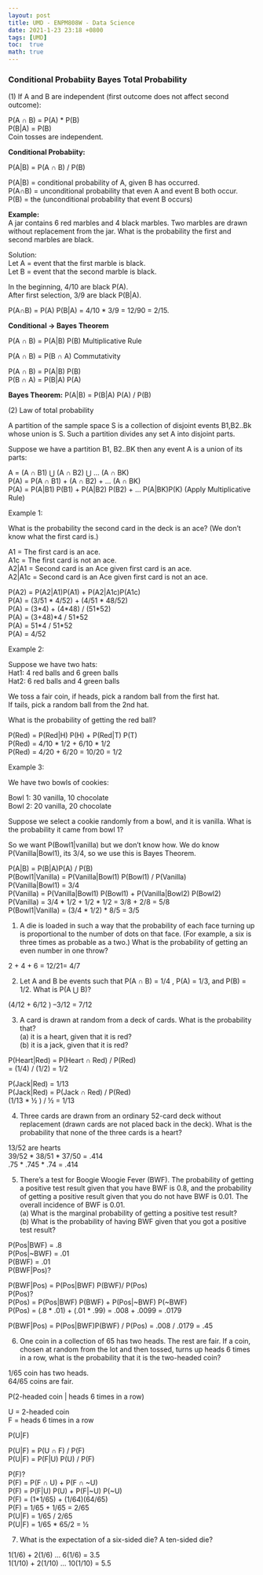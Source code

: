 ```yaml
---
layout: post
title: UMD - ENPM808W - Data Science
date: 2021-1-23 23:18 +0800
tags: [UMD]
toc:  true
math: true
---
```


<!-- Global site tag (gtag.js) - Google Analytics -->
  <script async src="https://www.googletagmanager.com/gtag/js?id=G-TG0XJZG53F"></script>
  <script>
    window.dataLayer = window.dataLayer \|\| [];
    function gtag(){dataLayer.push(arguments);}
    gtag('js', new Date());

    gtag('config', 'G-TG0XJZG53F');
  </script>

  <style TYPE="text/css">code.has-jax {font: inherit; font-size: 100%; background: inherit; border: inherit;}</style><script type="text/x-mathjax-config">
  MathJax.Hub.Config({
      tex2jax: {
          inlineMath: [['$','$'], ['\\(','\\)']],
          displayMath: [ ['$$','$$'], ["\\[","\\]"] ],
          skipTags: ['script', 'noscript', 'style', 'textarea', 'pre'] // removed 'code' entry
      }});
  MathJax.Hub.Queue(function() {
      var all = MathJax.Hub.getAllJax(), i;
      for(i = 0; i < all.length; i += 1) {
          all[i].SourceElement().parentNode.className += ' has-jax';
      }});
  </script><script type="text/javascript" src="https://cdnjs.cloudflare.com/ajax/libs/mathjax/2.7.4/MathJax.js?config=TeX-AMS_HTML-full"></script>  


### Conditional Probabiity Bayes Total Probability

(1) If A and B are independent (first outcome does not affect second outcome):

P(A ∩ B) = P(A) * P(B)<br/>
P(B\|A) = P(B)<br/>
Coin tosses are independent.

**Conditional Probabiity:**

P(A\|B) = P(A ∩ B) / P(B)

P(A\|B) = conditional probability of A, given B has occurred.<br/>
P(A∩B) = unconditional probability that even A and event B both occur.<br/>
P(B) = the (unconditional probability that event B occurs)

**Example:**<br/>
A jar contains 6 red marbles and 4 black marbles. Two marbles are drawn without replacement from the jar. What is the probability the first and second marbles are black.

Solution: <br/>
Let A = event that the first marble is black. <br/>
Let B = event that the second marble is black.<br/>

In the beginning, 4/10 are black P(A).<br/>
After first selection, 3/9 are black P(B\|A).<br/>

P(A∩B) = P(A) P(B\|A) = 4/10 * 3/9 = 12/90 = 2/15.

**Conditional -> Bayes Theorem**

P(A ∩ B) = P(A\|B) P(B) Multiplicative Rule<br/>

P(A ∩ B) = P(B ∩ A) Commutativity<br/>

P(A ∩ B) = P(A\|B) P(B)<br/>
P(B ∩ A) = P(B\|A) P(A)<br/>

**Bayes Theorem:**
P(A\|B) = P(B\|A) P(A) / P(B)


(2) Law of total probability<br/>

A partition of the sample space S is a collection of disjoint events B1,B2..Bk whose union is S. Such a partition divides any set A into disjoint parts.

Suppose we have a partition B1, B2..BK then any event A is a union of its parts:

A = (A ∩ B1) ⋃  (A ∩ B2) ⋃  … (A ∩ BK)<br/>
P(A) = P(A ∩ B1) + (A ∩ B2) + … (A ∩ BK)<br/>
P(A) = P(A\|B1) P(B1) + P(A\|B2) P(B2) + … P(A\|BK)P(K) (Apply Multiplicative Rule)

Example 1:

What is the probability the second card in the deck is an ace? (We don’t know what the first card is.)

A1 = The first card is an ace.<br/>
A1c = The first card is not an ace.<br/>
A2\|A1 = Second card is an Ace given first card is an ace.<br/>
A2\|A1c = Second card is an Ace given first card is not an ace.<br/>

P(A2) = P(A2\|A1)P(A1) + P(A2\|A1c)P(A1c)<br/>
P(A) = (3/51 * 4/52)  +  (4/51 * 48/52)<br/>
P(A) = (3\*4) + (4\*48) / (51\*52)<br/>
P(A) = (3+48)*4 / 51\*52<br/>
P(A) = 51\*4 / 51\*52<br/>
P(A) = 4/52<br/>

Example 2:

Suppose we have two hats: <br/>
Hat1: 4 red balls and 6 green balls<br/>
Hat2: 6 red balls and 4 green balls<br/>

We toss a fair coin, if heads, pick a random ball from the first hat.<br/>
If tails, pick a random ball from the 2nd hat.

What is the probability of getting the red ball?


P(Red) = P(Red\|H) P(H) + P(Red\|T) P(T)<br/>
P(Red) = 4/10 * 1/2 + 6/10 * 1/2<br/>
P(Red) = 4/20 + 6/20 = 10/20 = 1/2<br/>

Example 3:

We have two bowls of cookies:

Bowl 1: 30 vanilla, 10 chocolate<br/>
Bowl 2: 20 vanilla, 20 chocolate<br/>

Suppose we select a cookie randomly from a bowl, and it is vanilla. What is the probability it came from bowl 1?


So we want P(Bowl1\|vanilla) but we don’t know how. We do know P(Vanilla\|Bowl1), its 3/4, so we use this is Bayes Theorem.

P(A\|B) = P(B\|A)P(A) / P(B)<br/>
P(Bowl1\|Vanilla) = P(Vanilla\|Bowl1) P(Bowl1) / P(Vanilla)<br/>
P(Vanilla\|Bowl1) = 3/4<br/>
P(Vanilla) = P(Vanilla\|Bowl1) P(Bowl1) + P(Vanilla\|Bowl2) P(Bowl2)<br/>
P(Vanilla) = 3/4 * 1/2   + 1/2 * 1/2 = 3/8 + 2/8 = 5/8<br/>
P(Bowl1\|Vanilla) = (3/4 * 1/2) * 8/5 = 3/5<br/>


1. A die is loaded in such a way that the probability of each face turning up is proportional to the number of dots on that face. (For example, a six is three times as probable as a two.) What is the probability of getting an even number in one throw?

2 +  4  + 6 = 12/21= 4/7

2. Let A and B be events such that P(A ∩ B) = 1/4 , P(A) = 1/3, and P(B) = 1/2. What is P(A ⋃ B)?

(4/12 + 6/12 ) –3/12  = 7/12

3. A card is drawn at random from a deck of cards. What is the probability that? <br/>
(a) it is a heart, given that it is red?<br/>
(b) it is a jack, given that it is red?<br/>

P(Heart\|Red) = P(Heart ∩ Red) / P(Red)<br/>
= (1/4) / (1/2) = 1/2<br/>

P(Jack\|Red) = 1/13<br/>
P(Jack\|Red) = P(Jack ∩ Red) / P(Red)<br/>
(1/13 * ½ ) / ½ = 1/13<br/>

4. Three cards are drawn from an ordinary 52-card deck without replacement (drawn cards are not placed back in the deck). What is the probability that none of the three cards is a heart?<br/>

13/52 are hearts<br/>
39/52 * 38/51 * 37/50 = .414<br/>
.75 * .745 * .74 = .414<br/>

5. There’s a test for Boogie Woogie Fever (BWF). The probability of getting a positive test result given that you have BWF is 0.8, and the probability of getting a positive result given that you do not have BWF is 0.01. The overall incidence of BWF is 0.01. <br/>
(a) What is the marginal probability of getting a positive test result?<br/>
(b) What is the probability of having BWF given that you got a positive test result?<br/>

P(Pos\|BWF) = .8<br/>
P(Pos|~BWF) = .01<br/>
P(BWF) = .01<br/>
P(BWF\|Pos)?<br/>

P(BWF\|Pos) = P(Pos\|BWF) P(BWF)/ P(Pos)<br/>
P(Pos)?<br/>
P(Pos) = P(Pos\|BWF) P(BWF) + P(Pos|~BWF) P(~BWF)<br/>
P(Pos) = (.8 * .01)   + (.01 * .99) = .008 + .0099 = .0179<br/>

P(BWF\|Pos) = P(Pos\|BWF)P(BWF) / P(Pos) = .008 / .0179 = .45<br/>


6. One coin in a collection of 65 has two heads. The rest are fair. If a coin, chosen at random from the lot and then tossed, turns up heads 6 times in a row, what is the probability that it is the two-headed coin?

1/65 coin has two heads.<br/>
64/65 coins are fair.<br/>

P(2-headed coin \| heads 6 times in a row)<br/>  

U = 2-headed coin<br/>
F = heads 6 times in a row<br/>

P(U\|F)<br/>   

P(U\|F) = P(U ∩ F) / P(F)<br/>
P(U\|F) = P(F\|U) P(U) / P(F)<br/>

P(F)?<br/>
P(F) = P(F ∩ U) + P(F ∩ ~U)<br/>
P(F) = P(F\|U) P(U) + P(F|~U) P(~U)<br/>
P(F) = (1*1/65) + (1/64)(64/65)<br/>
P(F) = 1/65 + 1/65 = 2/65<br/>
P(U\|F) = 1/65 / 2/65<br/>
P(U\|F) = 1/65 * 65/2 = ½<br/>

7. What is the expectation of a six-sided die? A ten-sided die?

1(1/6) + 2(1/6) … 6(1/6) = 3.5<br/>
1(1/10) + 2(1/10) … 10(1/10) = 5.5<br/>
